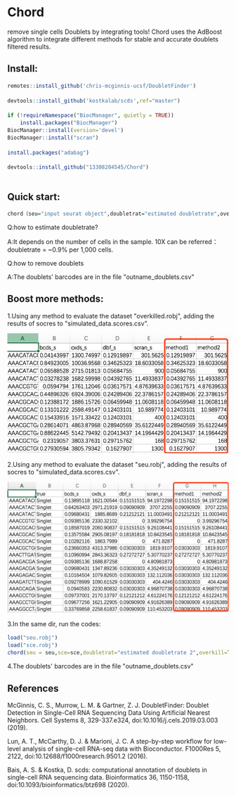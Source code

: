 # Chord
remove single cells Doublets by integrating tools! 
Chord uses the AdBoost algorithm to integrate different methods for stable and accurate doublets filtered results. 

## Install:
```R
remotes::install_github('chris-mcginnis-ucsf/DoubletFinder') 

devtools::install_github('kostkalab/scds',ref="master")

if (!requireNamespace("BiocManager", quietly = TRUE))
    install.packages("BiocManager")
BiocManager::install(version='devel')
BiocManager::install("scran")

install.packages("adabag")

devtools::install_github("13308204545/Chord") 
   
```
## Quick start:
```R
chord（seu="input seurat object",doubletrat="estimated doubletrate",overkill=T,outname="the name you want"）
```
Q:how to estimate doubletrate? 

A:It depends on the number of cells in the sample. 10X can be referred：doubletrate = ~0.9% per 1,000 cells.  

Q:how to remove doublets 

A:The doublets' barcodes are in the file "outname_doublets.csv" 

## Boost more methods:
1.Using any method to evaluate the dataset "overkilled.robj", adding the results of socres to "simulated_data.scores.csv".

![image](https://github.com/13308204545/Chord/blob/main/pictures/readme1.png)

2.Using any method to evaluate the dataset "seu.robj", adding the results of socres to "simulated_data.scores.csv".

![image](https://github.com/13308204545/Chord/blob/main/pictures/readme2.png)

3.In the same dir, run the codes:
```R
load("seu.robj")
load("sce.robj")
chord(seu = seu,sce=sce,doubletrat="estimated doubletrate 2",overkill=T,outname="the name you want 2",addmethods1 ="real_data.scores.csv",addmethods2 = "simulated_data.scores.csv" )
```

4.The doublets' barcodes are in the file "outname_doublets.csv" 

## References
McGinnis, C. S., Murrow, L. M. & Gartner, Z. J. DoubletFinder: Doublet Detection in Single-Cell RNA Sequencing Data Using Artificial Nearest Neighbors. Cell Systems 8, 329-337.e324, doi:10.1016/j.cels.2019.03.003 (2019). 

Lun, A. T., McCarthy, D. J. & Marioni, J. C. A step-by-step workflow for low-level analysis of single-cell RNA-seq data with Bioconductor. F1000Res 5, 2122, doi:10.12688/f1000research.9501.2 (2016). 

Bais, A. S. & Kostka, D. scds: computational annotation of doublets in single-cell RNA sequencing data. Bioinformatics 36, 1150-1158, doi:10.1093/bioinformatics/btz698 (2020). 

